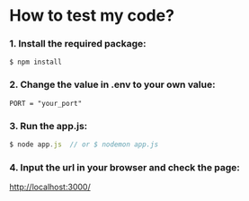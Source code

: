 # How to test my code?

### 1. Install the required package:
```
$ npm install 
```

### 2. Change the value in .env to your own value:
```
PORT = "your_port"
```

### 3. Run the app.js:
```js
$ node app.js  // or $ nodemon app.js
```

### 4. Input the url in your browser and check the page:
[http://localhost:3000/](http://localhost:3000/)